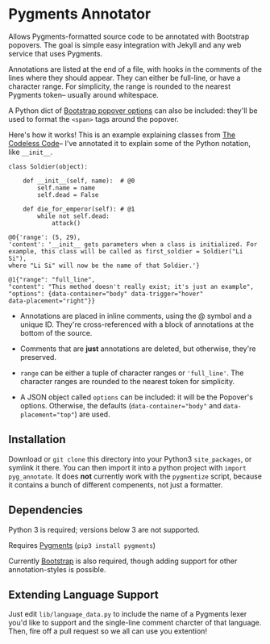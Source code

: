 Pygments Annotator
==================

Allows Pygments-formatted source code to be annotated with Bootstrap popovers.
The goal is simple easy integration with Jekyll and any web service that uses
Pygments.

Annotations are listed at the end of a file, with hooks in the comments of the
lines where they should appear. They can either be full-line, or have a 
character range. For simplicity, the range is rounded to the nearest Pygments 
token– usually around whitespace. 

A Python dict of [Bootstrap popover options](http://getbootstrap.com/javascript/ 
"Bootstrap popover options") can also be included: they'll be used to format
the `<span>` tags around the popover.

Here's how it works! This is an example explaining classes from
[The Codeless Code](http://thecodelesscode.com/ "The Codeless Code")– I've
annotated it to explain some of the Python notation, like `__init__`.

    class Soldier(object):

        def __init__(self, name):  # @0
            self.name = name
            self.dead = False

        def die_for_emperor(self): # @1
            while not self.dead:
                attack()

    @0{'range': (5, 29), 
    'content': '__init__ gets parameters when a class is initialized. For 
    example, this class will be called as first_soldier = Soldier("Li Si"), 
    where "Li Si" will now be the name of that Soldier.'}

    @1{"range": "full_line",
    "content": "This method doesn't really exist; it's just an example",
    "options": {data-container="body" data-trigger="hover" 
    data-placement="right"}}

+ Annotations are placed in inline comments, using the @ symbol and a unique
ID. They're cross-referenced with a block of annotations at the bottom of the
source.

+ Comments that are **just** annotations are deleted, but otherwise, they're
preserved.

+ `range` can be either a tuple of character ranges or `'full_line'`. The 
character ranges are rounded to the nearest token for simplicity.

+ A JSON object called `options` can be included: it will be the Popover's 
options. Otherwise, the defaults (`data-container="body"` and 
`data-placement="top"`) are used.

Installation
------------
Download or `git clone` this directory into your Python3 `site_packages`, or
symlink it there. You can then import it into a python project with `import 
pyg_annotate`. It does **not** currently work with the `pygmentize` script, 
because it contains a bunch of different compenents, not just a formatter.

Dependencies
------------
Python 3 is required; versions below 3 are not supported.

Requires [Pygments](http://pygments.org/) (`pip3 install pygments`)

Currently [Bootstrap](http://getbootstrap.com/) is also required, though adding
support for other annotation-styles is possible.

Extending Language Support
--------------------------
Just edit `lib/language_data.py` to include the name of a Pygments lexer you'd
like to support and the single-line comment charcter of that language. Then, 
fire off a pull request so we all can use you extention!
